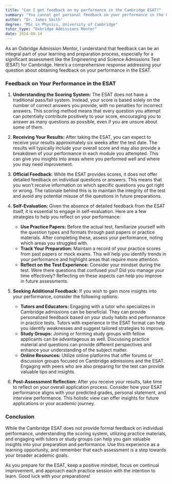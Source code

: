```yaml
---
title: "Can I get feedback on my performance in the Cambridge ESAT?"
summary: "You cannot get personal feedback on your performance in the Cambridge ESAT, as it uses a scoring system based only on correct answers."
author: "Dr. James Smith"
degree: "MSc in Physics, University of Cambridge"
tutor_type: "Oxbridge Admissions Mentor"
date: 2024-08-14
---
```


As an Oxbridge Admission Mentor, I understand that feedback can be an integral part of your learning and preparation process, especially for a significant assessment like the Engineering and Science Admissions Test (ESAT) for Cambridge. Here’s a comprehensive response addressing your question about obtaining feedback on your performance in the ESAT.

### Feedback on Your Performance in the ESAT

1. **Understanding the Scoring System:**
   The ESAT does not have a traditional pass/fail system. Instead, your score is based solely on the number of correct answers you provide, with no penalties for incorrect answers. This scoring method means that every question you attempt can potentially contribute positively to your score, encouraging you to answer as many questions as possible, even if you are unsure about some of them.

2. **Receiving Your Results:**
   After taking the ESAT, you can expect to receive your results approximately six weeks after the test date. The results will typically include your overall score and may also provide a breakdown of your performance in each module you attempted. This can give you insights into areas where you performed well and where you may need improvement.

3. **Official Feedback:**
   While the ESAT provides scores, it does not offer detailed feedback on individual questions or answers. This means that you won’t receive information on which specific questions you got right or wrong. The rationale behind this is to maintain the integrity of the test and avoid any potential misuse of the questions in future preparations.

4. **Self-Evaluation:**
   Given the absence of detailed feedback from the ESAT itself, it is essential to engage in self-evaluation. Here are a few strategies to help you reflect on your performance:
   - **Use Practice Papers:** Before the actual test, familiarize yourself with the question types and formats through past papers or practice materials. After completing these, assess your performance, noting which areas you struggled with.
   - **Track Your Preparation:** Maintain a record of your practice scores from past papers or mock exams. This will help you identify trends in your performance and highlight areas that require more attention.
   - **Reflect on the Test Experience:** Consider your mindset during the test. Were there questions that confused you? Did you manage your time effectively? Reflecting on these aspects can help you improve in future assessments.

5. **Seeking Additional Feedback:**
   If you wish to gain more insights into your performance, consider the following options:
   - **Tutors and Educators:** Engaging with a tutor who specializes in Cambridge admissions can be beneficial. They can provide personalized feedback based on your study habits and performance in practice tests. Tutors with experience in the ESAT format can help you identify weaknesses and suggest tailored strategies to improve.
   - **Study Groups:** Joining or forming study groups with fellow applicants can be advantageous as well. Discussing practice material and questions can provide different perspectives and enhance your understanding of the subject matter.
   - **Online Resources:** Utilize online platforms that offer forums or discussion groups focused on Cambridge admissions and the ESAT. Engaging with peers who are also preparing for the test can provide valuable tips and insights.

6. **Post-Assessment Reflection:**
   After you receive your results, take time to reflect on your overall application process. Consider how your ESAT performance aligns with your predicted grades, personal statement, and interview performance. This holistic view can offer insights for future applications or your academic journey.

### Conclusion

While the Cambridge ESAT does not provide formal feedback on individual performance, understanding the scoring system, utilizing practice materials, and engaging with tutors or study groups can help you gain valuable insights into your preparation and performance. Use this experience as a learning opportunity, and remember that each assessment is a step towards your broader academic goals.

As you prepare for the ESAT, keep a positive mindset, focus on continual improvement, and approach each practice session with the intention to learn. Good luck with your preparations!
    